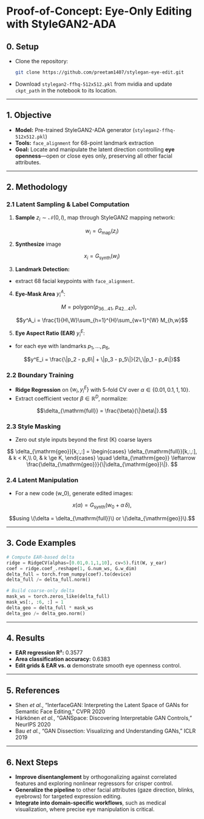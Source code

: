 # Proof-of-Concept: Eye-Only Editing with StyleGAN2-ADA

## 0. Setup
- Clone the repository:
  ```bash
  git clone https://github.com/preetam1407/stylegan-eye-edit.git
  ```

- Download `stylegan2-ffhq-512x512.pkl` from nvidia and update `ckpt_path` in the notebook to its location.

---
## 1. Objective

- **Model:** Pre-trained StyleGAN2-ADA generator (`stylegan2-ffhq-512x512.pkl`)  
- **Tools:** `face_alignment` for 68-point landmark extraction  
- **Goal:** Locate and manipulate the latent direction controlling **eye openness**—open or close eyes only, preserving all other facial attributes.

---
## 2. Methodology

### 2.1 Latent Sampling & Label Computation

1. **Sample** $z_i \sim \mathcal{N}(0, I)$, map through StyleGAN2 mapping network:

$$w_i = G_{\mathrm{map}}(z_i)$$

2. **Synthesize** image  

$$x_i = G_{\mathrm{synth}}(w_i)$$

3. **Landmark Detection:** 
- extract 68 facial keypoints with `face_alignment`.

4. **Eye-Mask Area** $y^A_i$:
   
$$M = \text{polygon}(p_{36\ldots41},\ p_{42\ldots47}),\quad$$

$$y^A_i = \frac{1}{H\,W}\sum_{h=1}^{H}\sum_{w=1}^{W} M_{h,w}$$

5. **Eye Aspect Ratio (EAR)** $y^E_i$:
- for each eye with landmarks $p_1,\dots,p_6$,

$$y^E_i = \frac{\|p_2 - p_6\| + \|p_3 - p_5\|}{2\,\|p_1 - p_4\|}$$


### 2.2 Boundary Training

- **Ridge Regression** on $\{w_i, y^E_i\}$ with 5-fold CV over $\alpha \in \{0.01, 0.1, 1, 10\}$.  
- Extract coefficient vector $\beta \in \mathbb{R}^D$, normalize:
  
$$\delta_{\mathrm{full}} = \frac{\beta}{\|\beta\|}.$$

### 2.3 Style Masking

- Zero out style inputs beyond the first \(K\) coarse layers

$$
\delta_{\mathrm{geo}}[k,:,:] =
\begin{cases}
\delta_{\mathrm{full}}[k,:,:], & k < K,\\
0,                            & k \ge K,
\end{cases}
\quad
\delta_{\mathrm{geo}} \leftarrow \frac{\delta_{\mathrm{geo}}}{\|\delta_{\mathrm{geo}}\|}.
$$

### 2.4 Latent Manipulation

- For a new code \(w_0\), generate edited images:

$$x(\alpha) = G_{\mathrm{synth}}\bigl(w_0 + \alpha\,\delta\bigr),$$

$$using \(\delta = \delta_{\mathrm{full}}\) or \(\delta_{\mathrm{geo}}\).$$

---

## 3. Code Examples

```python
# Compute EAR-based delta
ridge = RidgeCV(alphas=[0.01,0.1,1,10], cv=5).fit(W, y_ear)
coef = ridge.coef_.reshape(1, G.num_ws, G.w_dim)
delta_full = torch.from_numpy(coef).to(device)
delta_full /= delta_full.norm()
```

```python
# Build coarse-only delta
mask_ws = torch.zeros_like(delta_full)
mask_ws[:, :6, :] = 1
delta_geo = delta_full * mask_ws
delta_geo /= delta_geo.norm()
```

---

## 4. Results

- **EAR regression R²:** 0.3577  
- **Area classification accuracy:** 0.6383  
- **Edit grids & EAR vs. α** demonstrate smooth eye openness control.

---

## 5. References

- Shen *et al.*, “InterfaceGAN: Interpreting the Latent Space of GANs for Semantic Face Editing,” CVPR 2020  
- Härkönen *et al.*, “GANSpace: Discovering Interpretable GAN Controls,” NeurIPS 2020  
- Bau *et al.*, “GAN Dissection: Visualizing and Understanding GANs,” ICLR 2019

---

## 6. Next Steps
- **Improve disentanglement** by orthogonalizing against correlated features and exploring nonlinear regressors for crisper control.   
- **Generalize the pipeline** to other facial attributes (gaze direction, blinks, eyebrows) for targeted expression editing.  
- **Integrate into domain-specific workflows**, such as medical visualization, where precise eye manipulation is critical.  

